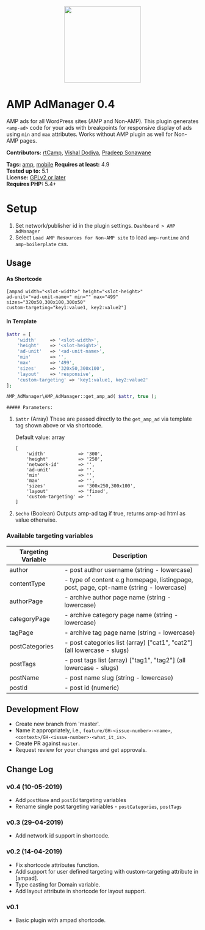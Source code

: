 <p align="center">
<a href="https://rtcamp.com/?ref=amp-admanager-repo" target="_blank"><img width="200"src="https://rtcamp.com/wp-content/uploads/2018/04/rtcamp-logo-1.svg"></a>
</p>

# AMP AdManager 0.4
AMP ads for all WordPress sites (AMP and Non-AMP). 
This plugin generates `<amp-ad>` code for your ads with breakpoints for responsive display of ads using `min` and `max` attributes.
Works without AMP plugin as well for Non-AMP pages. 

**Contributors:** [rtCamp](https://github.com/rtCamp/), [Vishal Dodiya](https://github.com/vishaldodiya), [Pradeep Sonawane](https://github.com/pradeep910)

**Tags:** [amp](https://wordpress.org/plugins/tags/amp), [mobile](https://wordpress.org/plugins/tags/mobile)
**Requires at least:** 4.9  
**Tested up to:** 5.1  
**License:** [GPLv2 or later](http://www.gnu.org/licenses/gpl-2.0.html)  
**Requires PHP:** 5.4+

# Setup
1. Set network/publisher id in the plugin settings. `Dashboard > AMP AdManager`
2. Select `Load AMP Resources for Non-AMP site` to load `amp-runtime` and `amp-boilerplate` css.

## Usage

#### As Shortcode

```
[ampad width="<slot-width>" height="<slot-height>" 
ad-unit="<ad-unit-name>" min="" max="499" 
sizes="320x50,300x100,300x50" 
custom-targeting="key1:value1, key2:value2"]
```

#### In Template

```php
$attr = [
	'width'     => '<slot-width>',
	'height'    => '<slot-height>',
	'ad-unit'   => '<ad-unit-name>',
	'min'       => '',
	'max'       => '499',
	'sizes'     => '320x50,300x100',
	'layout'    => 'responsive',
	'custom-targeting' => 'key1:value1, key2:value2'
];

AMP_AdManager\AMP_AdManager::get_amp_ad( $attr, true );
```

	##### Parameters:

1. `$attr` 
(Array) These are passed directly to the `get_amp_ad` via template tag shown above or via shortcode.

	Default value: array
	```
	[
		'width'            => '300',
		'height'           => '250',
		'network-id'       => '',
		'ad-unit'          => '',
		'min'              => '',
		'max'              => '',
		'sizes'            => '300x250,300x100',
		'layout'           => 'fixed',
		'custom-targeting' => ''
	]
	```

2. `$echo` 
(Boolean) Outputs amp-ad tag if true, returns amp-ad html as value otherwise.

### Available targeting variables

| Targeting Variable | Description |
|--------------------|-------------|
| author             | - post author username (string - lowercase)       |
| contentType 	| - type of content e.g homepage, listingpage, post, page, cpt-name (string - lowercase) |
| authorPage 	| - archive author page name (string - lowercase) |
| categoryPage 	| - archive category page name (string - lowercase) |
| tagPage 	| - archive tag page name (string - lowercase)  |
| postCategories	| - post categories list (array) ["cat1", "cat2"] (all lowercase - slugs) |
| postTags	| - post tags list (array) ["tag1", "tag2"] (all lowercase - slugs) |
| postName	| - post name slug (string - lowercase)  |
| postId	| - post id (numeric) |


## Development Flow

* Create new branch from 'master'.
* Name it appropriately, i.e., `feature/GH-<issue-number>-<name>`,`<context>/GH-<issue-number>-<what_it_is>`.
* Create PR against `master`.
* Request review for your changes and get approvals.

## Change Log

### v0.4 (10-05-2019)
* Add `postName` and `postId` targeting variables
* Rename single post targeting variables - `postCategories`, `postTags`

### v0.3 (29-04-2019)
* Add network id support in shortcode.

### v0.2 (14-04-2019)
* Fix shortcode attributes function.
* Add support for user defined targeting with custom-targeting attribute in [ampad]. 
* Type casting for Domain variable.
* Add layout attribute in shortcode for <amp-ad> layout support.

### v0.1
* Basic plugin with ampad shortcode.
